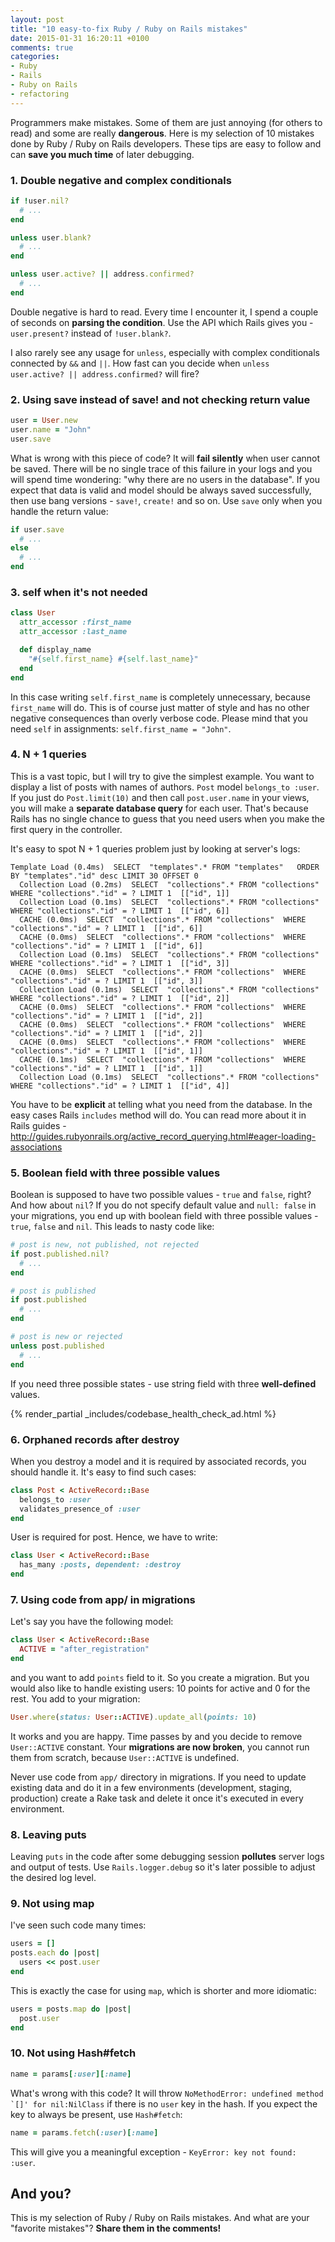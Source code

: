 ```yaml
---
layout: post
title: "10 easy-to-fix Ruby / Ruby on Rails mistakes"
date: 2015-01-31 16:20:11 +0100
comments: true
categories: 
- Ruby
- Rails
- Ruby on Rails
- refactoring
---
```


Programmers make mistakes. Some of them are just annoying (for others to read) and some are really **dangerous**. Here is my selection of 10 mistakes done by Ruby / Ruby on Rails developers. These tips are easy to follow and can **save you much time** of later debugging.

<!-- more -->

### 1. Double negative and complex conditionals

```ruby
if !user.nil?
  # ...
end

unless user.blank?
  # ...
end

unless user.active? || address.confirmed?
  # ...
end
```

Double negative is hard to read. Every time I encounter it, I spend a couple of seconds on **parsing the condition**. Use the API which Rails gives you - ```user.present?``` instead of ```!user.blank?```.

I also rarely see any usage for ```unless```, especially with complex conditionals connected by ```&&``` and ```||```. How fast can you decide when ```unless user.active? || address.confirmed?``` will fire?

### 2. Using save instead of save! and not checking return value

```ruby
user = User.new
user.name = "John"
user.save
```

What is wrong with this piece of code? It will **fail silently** when user cannot be saved. There will be no single trace of this failure in your logs and you will spend time wondering: "why there are no users in the database". If you expect that data is valid and model should be always saved successfully, then use bang versions - ```save!```, ```create!``` and so on. Use ```save``` only when you handle the return value:

```ruby
if user.save
  # ...
else
  # ...
end
```

### 3. self when it's not needed

```ruby
class User
  attr_accessor :first_name
  attr_accessor :last_name

  def display_name
    "#{self.first_name} #{self.last_name}"
  end
end
```

In this case writing ```self.first_name``` is completely unnecessary, because ```first_name``` will do. This is of course just matter of style and has no other negative consequences than overly verbose code. Please mind that you need ```self``` in assignments: ```self.first_name = "John"```.

### 4. N + 1 queries

This is a vast topic, but I will try to give the simplest example. You want to display a list of posts with names of authors. ```Post``` model ```belongs_to :user```. If you just do ```Post.limit(10)``` and then call ```post.user.name``` in your views, you will make a **separate database query** for each user. That's because Rails has no single chance to guess that you need users when you make the first query in the controller.

It's easy to spot N + 1 queries problem just by looking at server's logs:

```
Template Load (0.4ms)  SELECT  "templates".* FROM "templates"   ORDER BY "templates"."id" desc LIMIT 30 OFFSET 0
  Collection Load (0.2ms)  SELECT  "collections".* FROM "collections"  WHERE "collections"."id" = ? LIMIT 1  [["id", 1]]
  Collection Load (0.1ms)  SELECT  "collections".* FROM "collections"  WHERE "collections"."id" = ? LIMIT 1  [["id", 6]]
  CACHE (0.0ms)  SELECT  "collections".* FROM "collections"  WHERE "collections"."id" = ? LIMIT 1  [["id", 6]]
  CACHE (0.0ms)  SELECT  "collections".* FROM "collections"  WHERE "collections"."id" = ? LIMIT 1  [["id", 6]]
  Collection Load (0.1ms)  SELECT  "collections".* FROM "collections"  WHERE "collections"."id" = ? LIMIT 1  [["id", 3]]
  CACHE (0.0ms)  SELECT  "collections".* FROM "collections"  WHERE "collections"."id" = ? LIMIT 1  [["id", 3]]
  Collection Load (0.1ms)  SELECT  "collections".* FROM "collections"  WHERE "collections"."id" = ? LIMIT 1  [["id", 2]]
  CACHE (0.0ms)  SELECT  "collections".* FROM "collections"  WHERE "collections"."id" = ? LIMIT 1  [["id", 2]]
  CACHE (0.0ms)  SELECT  "collections".* FROM "collections"  WHERE "collections"."id" = ? LIMIT 1  [["id", 2]]
  CACHE (0.0ms)  SELECT  "collections".* FROM "collections"  WHERE "collections"."id" = ? LIMIT 1  [["id", 1]]
  CACHE (0.1ms)  SELECT  "collections".* FROM "collections"  WHERE "collections"."id" = ? LIMIT 1  [["id", 1]]
  Collection Load (0.1ms)  SELECT  "collections".* FROM "collections"  WHERE "collections"."id" = ? LIMIT 1  [["id", 4]]
```

You have to be **explicit** at telling what you need from the database. In the easy cases Rails ```includes``` method will do. You can read more about it in Rails guides - http://guides.rubyonrails.org/active_record_querying.html#eager-loading-associations

### 5. Boolean field with three possible values

Boolean is supposed to have two possible values - ```true``` and ```false```, right? And how about ```nil```? If you do not specify default value and ```null: false``` in your migrations, you end up with boolean field with three possible values - ```true```, ```false``` and ```nil```. This leads to nasty code like:

```ruby
# post is new, not published, not rejected
if post.published.nil?
  # ...
end

# post is published
if post.published
  # ...
end

# post is new or rejected
unless post.published
  # ...
end
``` 

If you need three possible states - use string field with three **well-defined** values.

{% render_partial _includes/codebase_health_check_ad.html %}

### 6. Orphaned records after destroy

When you destroy a model and it is required by associated records, you should handle it. It's easy to find such cases:

```ruby
class Post < ActiveRecord::Base
  belongs_to :user
  validates_presence_of :user
end
```

User is required for post. Hence, we have to write:

```ruby
class User < ActiveRecord::Base
  has_many :posts, dependent: :destroy
end
```

### 7. Using code from app/ in migrations

Let's say you have the following model:

```ruby
class User < ActiveRecord::Base
  ACTIVE = "after_registration"
end
```

and you want to add ```points``` field to it. So you create a migration. But you would also like to handle existing users: 10 points for active and 0 for the rest. You add to your migration:

```ruby
User.where(status: User::ACTIVE).update_all(points: 10)
```

It works and you are happy. Time passes by and you decide to remove ```User::ACTIVE``` constant. Your **migrations are now broken**, you cannot run them from scratch, because ```User::ACTIVE``` is undefined.

Never use code from ```app/``` directory in migrations. If you need to update existing data and do it in a few environments (development, staging, production) create a Rake task and delete it once it's executed in every environment.

### 8. Leaving puts

Leaving ```puts``` in the code after some debugging session **pollutes** server logs and output of tests. Use ```Rails.logger.debug``` so it's later possible to adjust the desired log level.

### 9. Not using map

I've seen such code many times:

```ruby
users = []
posts.each do |post|
  users << post.user
end
```

This is exactly the case for using ```map```, which is shorter and more idiomatic:

```ruby
users = posts.map do |post|
  post.user
end
```

### 10. Not using Hash#fetch

```ruby
name = params[:user][:name]
```

What's wrong with this code? It will throw ```NoMethodError: undefined method `[]' for nil:NilClass``` if there is no ```user``` key in the hash. If you expect the key to always be present, use ```Hash#fetch```:

```ruby
name = params.fetch(:user)[:name]
```

This will give you a meaningful exception - ```KeyError: key not found: :user```.


## And you?

This is my selection of Ruby / Ruby on Rails mistakes. And what are your "favorite mistakes"? **Share them in the comments!**
